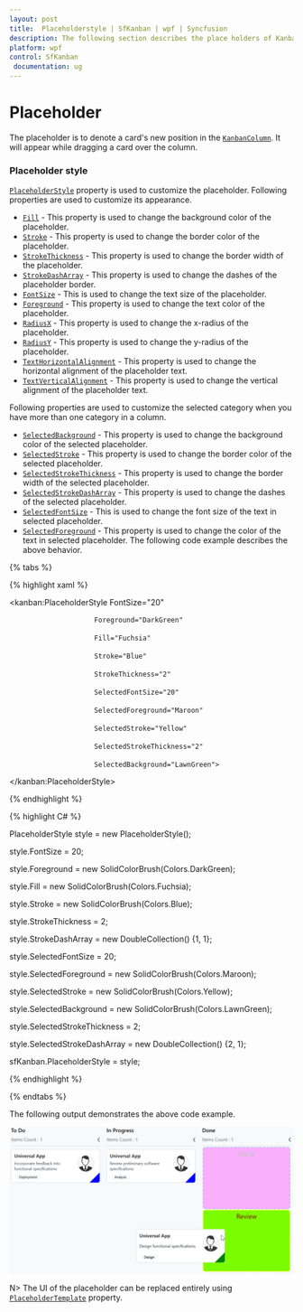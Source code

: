```yaml
---
layout: post
title:  Placeholderstyle | SfKanban | wpf | Syncfusion
description: The following section describes the place holders of Kanban card while dragging.
platform: wpf
control: SfKanban
 documentation: ug
---
```


# Placeholder

The placeholder is to denote a card's new position in the [`KanbanColumn`](https://help.syncfusion.com/cr/wpf/Syncfusion.UI.Xaml.Kanban.KanbanColumn.html). It will appear while dragging a card over the column.

### Placeholder style

[`PlaceholderStyle`](https://help.syncfusion.com/cr/wpf/Syncfusion.UI.Xaml.Kanban.SfKanban.html#Syncfusion_UI_Xaml_Kanban_SfKanban_PlaceholderStyle) property is used to customize the placeholder. Following properties are used to customize its appearance.

* [`Fill`](https://help.syncfusion.com/cr/wpf/Syncfusion.UI.Xaml.Kanban.PlaceholderStyle.html#Syncfusion_UI_Xaml_Kanban_PlaceholderStyle_Fill)  	 - This property is used to change the background color of the placeholder.
* [`Stroke`](https://help.syncfusion.com/cr/wpf/Syncfusion.UI.Xaml.Kanban.PlaceholderStyle.html#Syncfusion_UI_Xaml_Kanban_PlaceholderStyle_Stroke) 	 	 - This property is used to change the border color of the placeholder.
* [`StrokeThickness`](https://help.syncfusion.com/cr/wpf/Syncfusion.UI.Xaml.Kanban.PlaceholderStyle.html#Syncfusion_UI_Xaml_Kanban_PlaceholderStyle_StrokeThickness)  	 - This property is used to change the border width of the placeholder.
* [`StrokeDashArray`](https://help.syncfusion.com/cr/wpf/Syncfusion.UI.Xaml.Kanban.PlaceholderStyle.html#Syncfusion_UI_Xaml_Kanban_PlaceholderStyle_StrokeDashArray)     - This property is used to change the dashes of the placeholder border.
* [`FontSize`](https://help.syncfusion.com/cr/wpf/Syncfusion.UI.Xaml.Kanban.PlaceholderStyle.html#Syncfusion_UI_Xaml_Kanban_PlaceholderStyle_FontSize)            - This is used to change the text size of the placeholder.
* [`Foreground`](https://help.syncfusion.com/cr/wpf/Syncfusion.UI.Xaml.Kanban.PlaceholderStyle.html#Syncfusion_UI_Xaml_Kanban_PlaceholderStyle_Foreground)           - This property is used to change the text color of the placeholder.
* [`RadiusX`](https://help.syncfusion.com/cr/wpf/Syncfusion.UI.Xaml.Kanban.PlaceholderStyle.html#Syncfusion_UI_Xaml_Kanban_PlaceholderStyle_RadiusX) - This property is used to change the x-radius of the placeholder.
* [`RadiusY`](https://help.syncfusion.com/cr/wpf/Syncfusion.UI.Xaml.Kanban.PlaceholderStyle.html#Syncfusion_UI_Xaml_Kanban_PlaceholderStyle_RadiusY) - This property is used to change the y-radius of the placeholder.
* [`TextHorizontalAlignment`](https://help.syncfusion.com/cr/wpf/Syncfusion.UI.Xaml.Kanban.PlaceholderStyle.html#Syncfusion_UI_Xaml_Kanban_PlaceholderStyle_TextHorizontalAlignment) - This property is used to change the horizontal alignment of the placeholder text.
* [`TextVerticalAlignment`](https://help.syncfusion.com/cr/wpf/Syncfusion.UI.Xaml.Kanban.PlaceholderStyle.html#Syncfusion_UI_Xaml_Kanban_PlaceholderStyle_TextVerticalAlignment) - This property is used to change the vertical alignment of the placeholder text.

Following properties are used to customize the selected category when you have more than one category in a column.

* [`SelectedBackground`](https://help.syncfusion.com/cr/wpf/Syncfusion.UI.Xaml.Kanban.PlaceholderStyle.html#Syncfusion_UI_Xaml_Kanban_PlaceholderStyle_SelectedBackground) 	- This property is used to change the background color of the selected placeholder.
* [`SelectedStroke`](https://help.syncfusion.com/cr/wpf/Syncfusion.UI.Xaml.Kanban.PlaceholderStyle.html#Syncfusion_UI_Xaml_Kanban_PlaceholderStyle_SelectedStroke) 		- This property is used to change the border color of the selected placeholder.
* [`SelectedStrokeThickness`](https://help.syncfusion.com/cr/wpf/Syncfusion.UI.Xaml.Kanban.PlaceholderStyle.html#Syncfusion_UI_Xaml_Kanban_PlaceholderStyle_SelectedStrokeThickness) 	- This property is used to change the border width of the selected placeholder.
* [`SelectedStrokeDashArray`](https://help.syncfusion.com/cr/wpf/Syncfusion.UI.Xaml.Kanban.PlaceholderStyle.html#Syncfusion_UI_Xaml_Kanban_PlaceholderStyle_SelectedStrokeDashArray)     - This property is used to change the dashes of the selected placeholder.
* [`SelectedFontSize`](https://help.syncfusion.com/cr/wpf/Syncfusion.UI.Xaml.Kanban.PlaceholderStyle.html#Syncfusion_UI_Xaml_Kanban_PlaceholderStyle_SelectedFontSize)            - This is used to change the font size of the text in selected placeholder.
* [`SelectedForeground`](https://help.syncfusion.com/cr/wpf/Syncfusion.UI.Xaml.Kanban.PlaceholderStyle.html#Syncfusion_UI_Xaml_Kanban_PlaceholderStyle_SelectedForeground)           - This property is used to change the color of the text in selected placeholder.
The following code example describes the above behavior.

{% tabs %}

{% highlight xaml %}

<kanban:PlaceholderStyle FontSize="20"

                         Foreground="DarkGreen"

                         Fill="Fuchsia"

                         Stroke="Blue"

                         StrokeThickness="2"

                         SelectedFontSize="20"

                         SelectedForeground="Maroon"

                         SelectedStroke="Yellow"

                         SelectedStrokeThickness="2"

                         SelectedBackground="LawnGreen">

</kanban:PlaceholderStyle>


{% endhighlight %}

{% highlight C# %}

PlaceholderStyle style = new PlaceholderStyle();

style.FontSize = 20;

style.Foreground = new SolidColorBrush(Colors.DarkGreen);

style.Fill = new SolidColorBrush(Colors.Fuchsia);

style.Stroke = new SolidColorBrush(Colors.Blue);

style.StrokeThickness = 2;

style.StrokeDashArray = new DoubleCollection() {1, 1};

style.SelectedFontSize = 20;

style.SelectedForeground = new SolidColorBrush(Colors.Maroon);

style.SelectedStroke = new SolidColorBrush(Colors.Yellow);

style.SelectedBackground = new SolidColorBrush(Colors.LawnGreen);

style.SelectedStrokeThickness = 2;

style.SelectedStrokeDashArray = new DoubleCollection() {2, 1};

sfKanban.PlaceholderStyle = style;

{% endhighlight %}

{% endtabs %}

The following output demonstrates the above code example.

![Placeholder support in WPF SfKanban](SfKanban_images/PlaceholderStyle.png)

N> The UI of the placeholder can be replaced entirely using [`PlaceholderTemplate`](https://help.syncfusion.com/cr/wpf/Syncfusion.UI.Xaml.Kanban.PlaceholderStyle.html#Syncfusion_UI_Xaml_Kanban_PlaceholderStyle_PlaceholderTemplate) property.